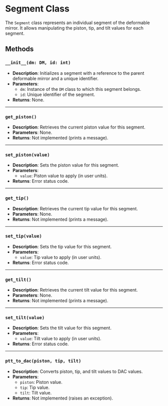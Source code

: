 # Segment Class

The `Segment` class represents an individual segment of the deformable mirror. It allows manipulating the piston, tip, and tilt values for each segment.

## Methods

### `__init__(dm: DM, id: int)`
- **Description**: Initializes a segment with a reference to the parent deformable mirror and a unique identifier.
- **Parameters**:
  - `dm`: Instance of the `DM` class to which this segment belongs.
  - `id`: Unique identifier of the segment.
- **Returns**: None.

---

### `get_piston()`
- **Description**: Retrieves the current piston value for this segment.
- **Parameters**: None.
- **Returns**: Not implemented (prints a message).

---

### `set_piston(value)`
- **Description**: Sets the piston value for this segment.
- **Parameters**:
  - `value`: Piston value to apply (in user units).
- **Returns**: Error status code.

---

### `get_tip()`
- **Description**: Retrieves the current tip value for this segment.
- **Parameters**: None.
- **Returns**: Not implemented (prints a message).

---

### `set_tip(value)`
- **Description**: Sets the tip value for this segment.
- **Parameters**:
  - `value`: Tip value to apply (in user units).
- **Returns**: Error status code.

---

### `get_tilt()`
- **Description**: Retrieves the current tilt value for this segment.
- **Parameters**: None.
- **Returns**: Not implemented (prints a message).

---

### `set_tilt(value)`
- **Description**: Sets the tilt value for this segment.
- **Parameters**:
  - `value`: Tilt value to apply (in user units).
- **Returns**: Error status code.

---

### `ptt_to_dac(piston, tip, tilt)`
- **Description**: Converts piston, tip, and tilt values to DAC values.
- **Parameters**:
  - `piston`: Piston value.
  - `tip`: Tip value.
  - `tilt`: Tilt value.
- **Returns**: Not implemented (raises an exception).
